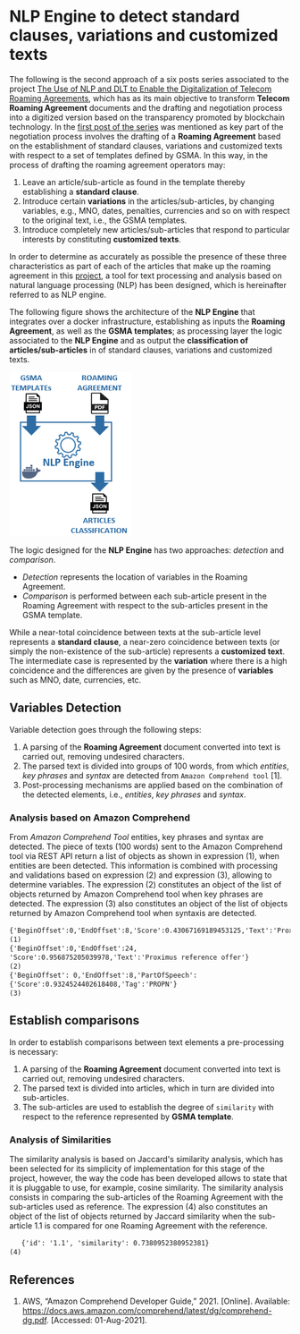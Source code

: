 # NLP Engine to detect standard clauses, variations and customized texts

The following is the second approach of a six posts series associated to the project [The Use of NLP and DLT to Enable the Digitalization of Telecom Roaming Agreements]( https://wiki.hyperledger.org/display/INTERN/Project+Plan%3A+The+Use+of+NLP+and+DLT+to+Enable+the+Digitalization+of+Telecom+Roaming+Agreements), which has as its main objective to transform **Telecom Roaming Agreement** documents and the drafting and negotiation process into a digitized version based on the transparency promoted by blockchain technology.
In the [first post of the series]( https://medium.com/@sfl0r3nz05) was mentioned as key part of the negotiation process involves the drafting of a **Roaming Agreement** based on the establishment of standard clauses, variations and customized texts with respect to a set of templates defined by GSMA. In this way, in the process of drafting the roaming agreement operators may:
1. Leave an article/sub-article as found in the template thereby establishing a **standard clause**.
2. Introduce certain **variations** in the articles/sub-articles, by changing variables, e.g., MNO, dates, penalties, currencies and so on with respect to the original text, i.e., the GSMA templates.
3. Introduce completely new articles/sub-articles that respond to particular interests by constituting **customized texts**.

In order to determine as accurately as possible the presence of these three characteristics as part of each of the articles that make up the roaming agreement in this [project]( https://wiki.hyperledger.org/display/INTERN/Project+Plan%3A+The+Use+of+NLP+and+DLT+to+Enable+the+Digitalization+of+Telecom+Roaming+Agreements), a tool for text processing and analysis based on natural language processing (NLP) has been designed, which is hereinafter referred to as NLP engine.

The following figure shows the architecture of the **NLP Engine** that integrates over a docker infrastructure, establishing as inputs the **Roaming Agreement**, as well as the **GSMA templates**; as processing layer the logic associated to the **NLP Engine** and as output the **classification of articles/sub-articles** in of standard clauses, variations and customized texts.

<img src="https://github.com/sfl0r3nz05/Medium/blob/main/NLP%20Engine%20to%20detect%20standard%20clauses%2C%20variations%20and%20customized%20texts/images/images/NLP_Engine.png">

The logic designed for the **NLP Engine** has two approaches: *detection* and *comparison*. 
- *Detection* represents the location of variables in the Roaming Agreement. 
- *Comparison* is performed between each sub-article present in the Roaming Agreement with respect to the sub-articles present in the GSMA template.

While a near-total coincidence between texts at the sub-article level represents a **standard clause**, a near-zero coincidence between texts (or simply the non-existence of the sub-article) represents a **customized text**. The intermediate case is represented by the **variation** where there is a high coincidence and the differences are given by the presence of **variables** such as MNO, date, currencies, etc.

## Variables Detection
Variable detection goes through the following steps:
1. A parsing of the **Roaming Agreement** document converted into text is carried out, removing undesired characters. 
2. The parsed text is divided into groups of 100 words, from which *entities*, *key phrases* and *syntax* are detected from `Amazon Comprehend tool` [1].
3. Post-processing mechanisms are applied based on the combination of the detected elements, i.e., *entities*, *key phrases* and *syntax*.

### Analysis based on Amazon Comprehend
From *Amazon Comprehend Tool* entities, key phrases and syntax are detected. The piece of texts (100 words) sent to the Amazon Comprehend tool via REST API return a list of objects as shown in expression (1), when entities are been detected. This information is combined with processing and validations based on expression (2) and expression (3), allowing to determine variables. The expression (2) constitutes an object of the list of objects returned by Amazon Comprehend tool when key phrases are detected. The expression (3) also constitutes an object of the list of objects returned by Amazon Comprehend tool when syntaxis are detected.
 ````
 {'BeginOffset':0,'EndOffset':8,'Score':0.43067169189453125,'Text':'Proximus','Type':'ORGANIZATION'}    				(1)
 {'BeginOffset':0,'EndOffset':24, 'Score':0.956875205039978,'Text':'Proximus reference offer'}    				(2)
 {'BeginOffset': 0,'EndOffset':8,'PartOfSpeech':{'Score':0.9324524402618408,'Tag':'PROPN'}    				        (3)
 ````

## Establish comparisons
In order to establish comparisons between text elements a pre-processing is necessary:
1. A parsing of the **Roaming Agreement** document converted into text is carried out, removing undesired characters.
2. The parsed text is divided into articles, which in turn are divided into sub-articles.
3. The sub-articles are used to establish the degree of `similarity` with respect to the reference represented by **GSMA template**.

### Analysis of Similarities

The similarity analysis is based on Jaccard's similarity analysis, which has been selected for its simplicity of implementation for this stage of the project, however, the way the code has been developed allows to state that it is pluggable to use, for example, cosine similarity. The similarity analysis consists in comparing the sub-articles of the Roaming Agreement with the sub-articles used as reference. The expression (4) also constitutes an object of the list of objects returned by Jaccard similarity when the sub-article 1.1 is compared for one Roaming Agreement with the reference.
 
 ````
    {'id': '1.1', 'similarity': 0.7380952380952381}    				                                                (4)
 ````

 ## References

 1. AWS, “Amazon Comprehend Developer Guide,” 2021. [Online]. Available: https://docs.aws.amazon.com/comprehend/latest/dg/comprehend-dg.pdf. [Accessed: 01-Aug-2021].